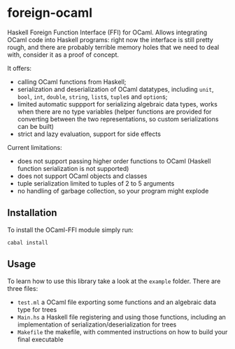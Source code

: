 foreign-ocaml
=============

Haskell Foreign Function Interface (FFI) for OCaml.
Allows integrating OCaml code into Haskell programs: right now the interface is still pretty rough, and there are probably terrible memory holes that we need to deal with, consider it as a proof of concept.

It offers:

* calling OCaml functions from Haskell;
* serialization and deserialization of OCaml datatypes, including `unit`, `bool`, `int`, `double`, `string`, `list`s, `tuple`s and `option`s;
* limited automatic suppport for serializing algebraic data types, works when there are no type variables (helper functions are provided for converting between the two representations, so custom serializations can be built)
* strict and lazy evaluation, support for side effects

Current limitations:

* does not support passing higher order functions to OCaml (Haskell function serialization is not supported)
* does not support OCaml objects and classes
* tuple serialization limited to tuples of 2 to 5 arguments
* no handling of garbage collection, so your program might explode

Installation
------------

To install the OCaml-FFI module simply run:

``cabal install``

Usage
-----

To learn how to use this library take a look at the `example` folder.
There are three files:
- `test.ml` a OCaml file exporting some functions and an algebraic data type for trees
- `Main.hs` a Haskell file registering and using those functions, including an implementation of serialization/deserialization for trees
- `Makefile` the makefile, with commented instructions on how to build your final executable
